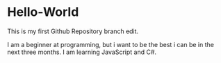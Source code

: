 # Hello-World

This is my first Github Repository branch edit.

I am a beginner at programming, but i want to be the best i can be in the next three months.
I am learning JavaScript and C#.
